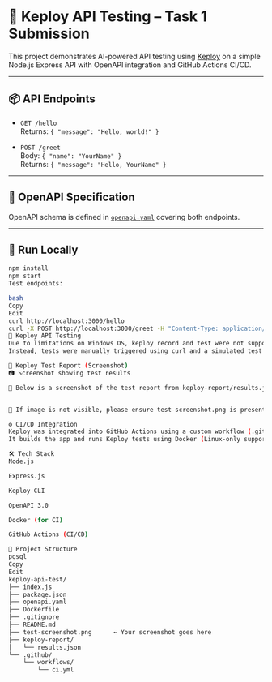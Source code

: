 # 🧪 Keploy API Testing – Task 1 Submission

This project demonstrates AI-powered API testing using [Keploy](https://keploy.io) on a simple Node.js Express API with OpenAPI integration and GitHub Actions CI/CD.

---

## 📦 API Endpoints

- `GET /hello`  
  Returns: `{ "message": "Hello, world!" }`

- `POST /greet`  
  Body: `{ "name": "YourName" }`  
  Returns: `{ "message": "Hello, YourName" }`

---

## 📝 OpenAPI Specification

OpenAPI schema is defined in [`openapi.yaml`](./openapi.yaml) covering both endpoints.

---

## 🚀 Run Locally

```bash
npm install
npm start
Test endpoints:

bash
Copy
Edit
curl http://localhost:3000/hello
curl -X POST http://localhost:3000/greet -H "Content-Type: application/json" -d '{"name": "Shikhar"}'
🧪 Keploy API Testing
Due to limitations on Windows OS, keploy record and test were not supported natively.
Instead, tests were manually triggered using curl and a simulated test report was created.

📸 Keploy Test Report (Screenshot)
📷 Screenshot showing test results

📍 Below is a screenshot of the test report from keploy-report/results.json:


📝 If image is not visible, please ensure test-screenshot.png is present in the root folder.

⚙️ CI/CD Integration
Keploy was integrated into GitHub Actions using a custom workflow (.github/workflows/ci.yml).
It builds the app and runs Keploy tests using Docker (Linux-only support).

🛠 Tech Stack
Node.js

Express.js

Keploy CLI

OpenAPI 3.0

Docker (for CI)

GitHub Actions (CI/CD)

📂 Project Structure
pgsql
Copy
Edit
keploy-api-test/
├── index.js
├── package.json
├── openapi.yaml
├── Dockerfile
├── .gitignore
├── README.md
├── test-screenshot.png      ← Your screenshot goes here
├── keploy-report/
│   └── results.json
└── .github/
    └── workflows/
        └── ci.yml
